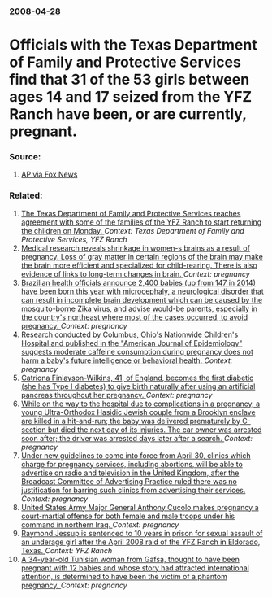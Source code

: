 ### [2008-04-28](/news/2008/04/28/index.md)

#  Officials with the Texas Department of Family and Protective Services find that 31 of the 53 girls between ages 14 and 17 seized from the YFZ Ranch have been, or are currently, pregnant. 




### Source:

1. [AP via Fox News](http://www.foxnews.com/story/0,2933,352966,00.html)

### Related:

1. [ The Texas Department of Family and Protective Services reaches agreement with some of the families of the YFZ Ranch to start returning the children on Monday. ](/news/2008/05/30/the-texas-department-of-family-and-protective-services-reaches-agreement-with-some-of-the-families-of-the-yfz-ranch-to-start-returning-the.md) _Context: Texas Department of Family and Protective Services, YFZ Ranch_
2. [Medical research reveals shrinkage in women-s brains as a result of pregnancy. Loss of gray matter in certain regions of the brain may make the brain more efficient and specialized for child-rearing. There is also evidence of links to long-term changes in brain. ](/news/2016/12/25/medical-research-reveals-shrinkage-in-women-s-brains-as-a-result-of-pregnancy-loss-of-gray-matter-in-certain-regions-of-the-brain-may-mak.md) _Context: pregnancy_
3. [Brazilian health officials announce 2,400 babies (up from 147 in 2014) have been born this year with microcephaly, a neurological disorder that can result in incomplete brain development which can be caused by the mosquito-borne Zika virus, and advise would-be parents, especially in the country's northeast where most of the cases occurred, to avoid pregnancy. ](/news/2015/12/23/brazilian-health-officials-announce-2-400-babies-up-from-147-in-2014-have-been-born-this-year-with-microcephaly-a-neurological-disorder-t.md) _Context: pregnancy_
4. [Research conducted by Columbus, Ohio's Nationwide Children's Hospital and published in the "American Journal of Epidemiology" suggests moderate caffeine consumption during pregnancy does not harm a baby's future intelligence or behavioral health. ](/news/2015/11/21/research-conducted-by-columbus-ohio-s-nationwide-children-s-hospital-and-published-in-the-american-journal-of-epidemiology-suggests-moder.md) _Context: pregnancy_
5. [Catriona Finlayson-Wilkins, 41, of England, becomes the first diabetic (she has Type I diabetes) to give birth naturally after using an artificial pancreas throughout her pregnancy. ](/news/2015/05/5/catriona-finlayson-wilkins-41-of-england-becomes-the-first-diabetic-she-has-type-i-diabetes-to-give-birth-naturally-after-using-an-arti.md) _Context: pregnancy_
6. [While on the way to the hospital due to complications in a pregnancy, a young Ultra-Orthodox Hasidic Jewish couple from a Brooklyn enclave are killed in a hit-and-run; the baby was delivered prematurely by C-section but died the next day of its injuries. The car owner was arrested soon after; the driver was arrested days later after a search. ](/news/2013/03/3/while-on-the-way-to-the-hospital-due-to-complications-in-a-pregnancy-a-young-ultra-orthodox-hasidic-jewish-couple-from-a-brooklyn-enclave-a.md) _Context: pregnancy_
7. [Under new guidelines to come into force from April 30, clinics which charge for pregnancy services, including abortions, will be able to advertise on radio and television in the United Kingdom, after the Broadcast Committee of Advertising Practice ruled there was no justification for barring such clinics from advertising their services. ](/news/2012/01/21/under-new-guidelines-to-come-into-force-from-april-30-clinics-which-charge-for-pregnancy-services-including-abortions-will-be-able-to-adv.md) _Context: pregnancy_
8. [ United States Army Major General Anthony Cucolo makes pregnancy a court-martial offense for both female and male troops under his command in northern Iraq. ](/news/2009/12/20/united-states-army-major-general-anthony-cucolo-makes-pregnancy-a-court-martial-offense-for-both-female-and-male-troops-under-his-command-i.md) _Context: pregnancy_
9. [ Raymond Jessup is sentenced to 10 years in prison for sexual assault of an underage girl after the April 2008 raid of the YFZ Ranch in Eldorado, Texas. ](/news/2009/11/11/raymond-jessup-is-sentenced-to-10-years-in-prison-for-sexual-assault-of-an-underage-girl-after-the-april-2008-raid-of-the-yfz-ranch-in-eldo.md) _Context: YFZ Ranch_
10. [ A 34-year-old Tunisian woman from Gafsa, thought to have been pregnant with 12 babies and whose story had attracted international attention, is determined to have been the victim of a phantom pregnancy. ](/news/2009/08/21/a-34-year-old-tunisian-woman-from-gafsa-thought-to-have-been-pregnant-with-12-babies-and-whose-story-had-attracted-international-attention.md) _Context: pregnancy_

